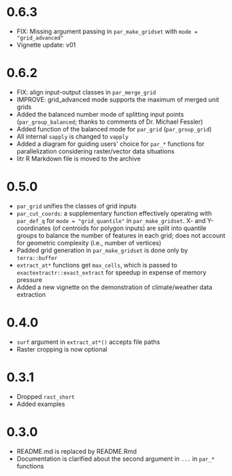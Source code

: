 # 0.6.3
- FIX: Missing argument passing in `par_make_gridset` with `mode = "grid_advanced"`
- Vignette update: v01

# 0.6.2
- FIX: align input-output classes in `par_merge_grid`
- IMPROVE: grid_advanced mode supports the maximum of merged unit grids
- Added the balanced number mode of splitting input points (`par_group_balanced`; thanks to comments of Dr. Michael Fessler)
- Added function of the balanced mode for `par_grid` (`par_group_grid`)
- All internal `sapply` is changed to `vapply`
- Added a diagram for guiding users' choice for `par_*` functions for parallelization considering raster/vector data situations
- litr R Markdown file is moved to the archive

# 0.5.0
- `par_grid` unifies the classes of grid inputs
- `par_cut_coords`: a supplementary function effectively operating with `par_def_q` for `mode = "grid_quantile"` in `par_make_gridset`. X- and Y-coordinates (of centroids for polygon inputs) are split into quantile groups to balance the number of features in each grid; does not account for geometric complexity (i.e., number of vertices)
- Padded grid generation in `par_make_gridset` is done only by `terra::buffer`
- `extract_at*` functions get `max_cells`, which is passed to `exactextractr::exact_extract` for speedup in expense of memory pressure
- Added a new vignette on the demonstration of climate/weather data extraction

# 0.4.0
- `surf` argument in `extract_at*()` accepts file paths
- Raster cropping is now optional

# 0.3.1
- Dropped `rast_short`
- Added examples

# 0.3.0
- README.md is replaced by README.Rmd
- Documentation is clarified about the second argument in `...` in `par_*` functions